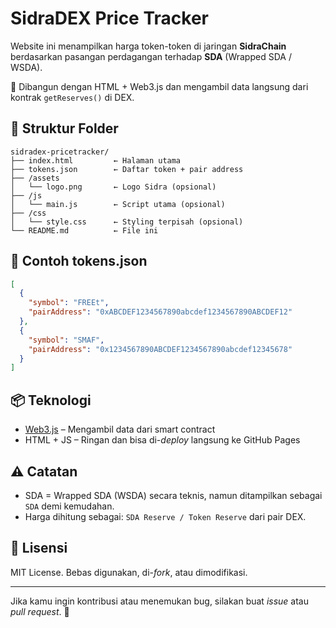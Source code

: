# SidraDEX Price Tracker

Website ini menampilkan harga token-token di jaringan **SidraChain** berdasarkan pasangan perdagangan terhadap **SDA** (Wrapped SDA / WSDA).

🚀 Dibangun dengan HTML + Web3.js dan mengambil data langsung dari kontrak `getReserves()` di DEX.

## 📂 Struktur Folder

```
sidradex-pricetracker/
├── index.html         ← Halaman utama
├── tokens.json        ← Daftar token + pair address
├── /assets
│   └── logo.png       ← Logo Sidra (opsional)
├── /js
│   └── main.js        ← Script utama (opsional)
├── /css
│   └── style.css      ← Styling terpisah (opsional)
└── README.md          ← File ini
```

## 🔗 Contoh tokens.json

```json
[
  {
    "symbol": "FREEt",
    "pairAddress": "0xABCDEF1234567890abcdef1234567890ABCDEF12"
  },
  {
    "symbol": "SMAF",
    "pairAddress": "0x1234567890ABCDEF1234567890abcdef12345678"
  }
]
```

## 📦 Teknologi
- [Web3.js](https://web3js.readthedocs.io/) – Mengambil data dari smart contract
- HTML + JS – Ringan dan bisa di-*deploy* langsung ke GitHub Pages

## ⚠️ Catatan
- SDA = Wrapped SDA (WSDA) secara teknis, namun ditampilkan sebagai `SDA` demi kemudahan.
- Harga dihitung sebagai: `SDA Reserve / Token Reserve` dari pair DEX.

## 📜 Lisensi
MIT License. Bebas digunakan, di-*fork*, atau dimodifikasi.

---

Jika kamu ingin kontribusi atau menemukan bug, silakan buat *issue* atau *pull request*. 🌱
